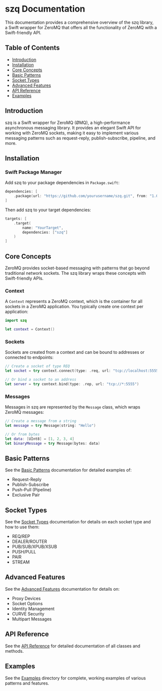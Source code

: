# szq Documentation

This documentation provides a comprehensive overview of the szq library, a Swift wrapper for ZeroMQ that offers all the functionality of ZeroMQ with a Swift-friendly API.

## Table of Contents

- [Introduction](#introduction)
- [Installation](#installation)
- [Core Concepts](#core-concepts)
- [Basic Patterns](#basic-patterns)
- [Socket Types](#socket-types)
- [Advanced Features](#advanced-features)
- [API Reference](#api-reference)
- [Examples](#examples)

## Introduction

szq is a Swift wrapper for ZeroMQ (ØMQ), a high-performance asynchronous messaging library. It provides an elegant Swift API for working with ZeroMQ sockets, making it easy to implement various messaging patterns such as request-reply, publish-subscribe, pipeline, and more.

## Installation

### Swift Package Manager

Add szq to your package dependencies in `Package.swift`:

```swift
dependencies: [
    .package(url: "https://github.com/yourusername/szq.git", from: "1.0.0")
]
```

Then add szq to your target dependencies:

```swift
targets: [
    .target(
        name: "YourTarget",
        dependencies: ["szq"]
    )
]
```

## Core Concepts

ZeroMQ provides socket-based messaging with patterns that go beyond traditional network sockets. The szq library wraps these concepts with Swift-friendly APIs.

### Context

A `Context` represents a ZeroMQ context, which is the container for all sockets in a ZeroMQ application. You typically create one context per application:

```swift
import szq

let context = Context()
```

### Sockets

Sockets are created from a context and can be bound to addresses or connected to endpoints:

```swift
// Create a socket of type REQ
let socket = try context.connect(type: .req, url: "tcp://localhost:5555")

// Or bind a socket to an address
let server = try context.bind(type: .rep, url: "tcp://*:5555")
```

### Messages

Messages in szq are represented by the `Message` class, which wraps ZeroMQ messages:

```swift
// Create a message from a string
let message = try Message(string: "Hello")

// Or from bytes
let data: [UInt8] = [1, 2, 3, 4]
let binaryMessage = try Message(bytes: data)
```

## Basic Patterns

See the [Basic Patterns](./basic-patterns.md) documentation for detailed examples of:

- Request-Reply
- Publish-Subscribe
- Push-Pull (Pipeline)
- Exclusive Pair

## Socket Types

See the [Socket Types](./socket-types.md) documentation for details on each socket type and how to use them:

- REQ/REP
- DEALER/ROUTER
- PUB/SUB/XPUB/XSUB
- PUSH/PULL
- PAIR
- STREAM

## Advanced Features

See the [Advanced Features](./advanced-features.md) documentation for details on:

- Proxy Devices
- Socket Options
- Identity Management
- CURVE Security
- Multipart Messages

## API Reference

See the [API Reference](./api-reference.md) for detailed documentation of all classes and methods.

## Examples

See the [Examples](./examples/) directory for complete, working examples of various patterns and features.